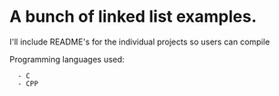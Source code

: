 # A bunch of linked list examples. 
I'll include README's for the individual projects so users can compile

Programming languages used:

      - C
      - CPP
